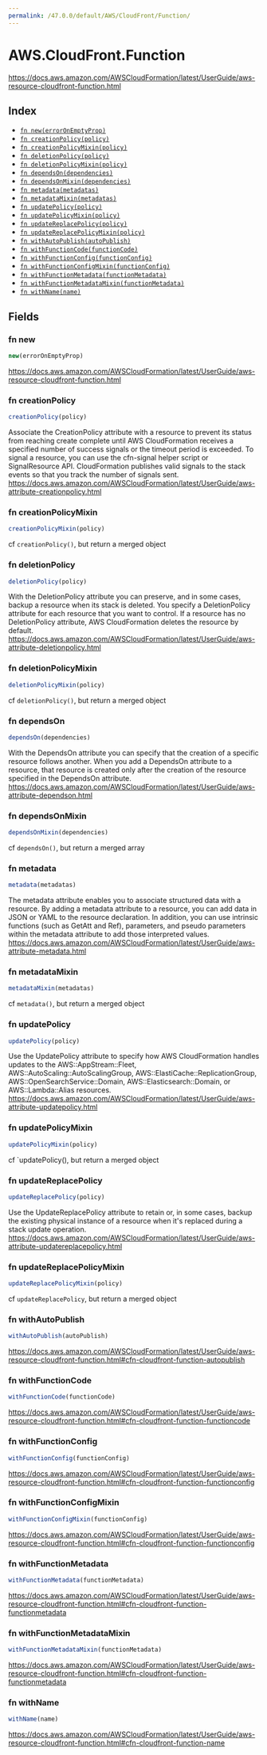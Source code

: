```yaml
---
permalink: /47.0.0/default/AWS/CloudFront/Function/
---
```


# AWS.CloudFront.Function

https://docs.aws.amazon.com/AWSCloudFormation/latest/UserGuide/aws-resource-cloudfront-function.html

## Index

* [`fn new(errorOnEmptyProp)`](#fn-new)
* [`fn creationPolicy(policy)`](#fn-creationpolicy)
* [`fn creationPolicyMixin(policy)`](#fn-creationpolicymixin)
* [`fn deletionPolicy(policy)`](#fn-deletionpolicy)
* [`fn deletionPolicyMixin(policy)`](#fn-deletionpolicymixin)
* [`fn dependsOn(dependencies)`](#fn-dependson)
* [`fn dependsOnMixin(dependencies)`](#fn-dependsonmixin)
* [`fn metadata(metadatas)`](#fn-metadata)
* [`fn metadataMixin(metadatas)`](#fn-metadatamixin)
* [`fn updatePolicy(policy)`](#fn-updatepolicy)
* [`fn updatePolicyMixin(policy)`](#fn-updatepolicymixin)
* [`fn updateReplacePolicy(policy)`](#fn-updatereplacepolicy)
* [`fn updateReplacePolicyMixin(policy)`](#fn-updatereplacepolicymixin)
* [`fn withAutoPublish(autoPublish)`](#fn-withautopublish)
* [`fn withFunctionCode(functionCode)`](#fn-withfunctioncode)
* [`fn withFunctionConfig(functionConfig)`](#fn-withfunctionconfig)
* [`fn withFunctionConfigMixin(functionConfig)`](#fn-withfunctionconfigmixin)
* [`fn withFunctionMetadata(functionMetadata)`](#fn-withfunctionmetadata)
* [`fn withFunctionMetadataMixin(functionMetadata)`](#fn-withfunctionmetadatamixin)
* [`fn withName(name)`](#fn-withname)

## Fields

### fn new

```ts
new(errorOnEmptyProp)
```

https://docs.aws.amazon.com/AWSCloudFormation/latest/UserGuide/aws-resource-cloudfront-function.html

### fn creationPolicy

```ts
creationPolicy(policy)
```

Associate the CreationPolicy attribute with a resource to prevent its status from reaching create complete until AWS CloudFormation receives a specified number of success signals or the timeout period is exceeded. To signal a resource, you can use the cfn-signal helper script or SignalResource API. CloudFormation publishes valid signals to the stack events so that you track the number of signals sent. 
https://docs.aws.amazon.com/AWSCloudFormation/latest/UserGuide/aws-attribute-creationpolicy.html

### fn creationPolicyMixin

```ts
creationPolicyMixin(policy)
```

cf `creationPolicy()`, but return a merged object

### fn deletionPolicy

```ts
deletionPolicy(policy)
```

With the DeletionPolicy attribute you can preserve, and in some cases, backup a resource when its stack is deleted. You specify a DeletionPolicy attribute for each resource that you want to control. If a resource has no DeletionPolicy attribute, AWS CloudFormation deletes the resource by default. 
https://docs.aws.amazon.com/AWSCloudFormation/latest/UserGuide/aws-attribute-deletionpolicy.html

### fn deletionPolicyMixin

```ts
deletionPolicyMixin(policy)
```

cf `deletionPolicy()`, but return a merged object

### fn dependsOn

```ts
dependsOn(dependencies)
```

With the DependsOn attribute you can specify that the creation of a specific resource follows another. When you add a DependsOn attribute to a resource, that resource is created only after the creation of the resource specified in the DependsOn attribute. 
https://docs.aws.amazon.com/AWSCloudFormation/latest/UserGuide/aws-attribute-dependson.html

### fn dependsOnMixin

```ts
dependsOnMixin(dependencies)
```

cf `dependsOn()`, but return a merged array

### fn metadata

```ts
metadata(metadatas)
```

The metadata attribute enables you to associate structured data with a resource. By adding a metadata attribute to a resource, you can add data in JSON or YAML to the resource declaration. In addition, you can use intrinsic functions (such as GetAtt and Ref), parameters, and pseudo parameters within the metadata attribute to add those interpreted values. 
https://docs.aws.amazon.com/AWSCloudFormation/latest/UserGuide/aws-attribute-metadata.html

### fn metadataMixin

```ts
metadataMixin(metadatas)
```

cf `metadata()`, but return a merged object

### fn updatePolicy

```ts
updatePolicy(policy)
```

Use the UpdatePolicy attribute to specify how AWS CloudFormation handles updates to the AWS::AppStream::Fleet, AWS::AutoScaling::AutoScalingGroup, AWS::ElastiCache::ReplicationGroup, AWS::OpenSearchService::Domain, AWS::Elasticsearch::Domain, or AWS::Lambda::Alias resources. 
https://docs.aws.amazon.com/AWSCloudFormation/latest/UserGuide/aws-attribute-updatepolicy.html

### fn updatePolicyMixin

```ts
updatePolicyMixin(policy)
```

cf `updatePolicy(), but return a merged object

### fn updateReplacePolicy

```ts
updateReplacePolicy(policy)
```

Use the UpdateReplacePolicy attribute to retain or, in some cases, backup the existing physical instance of a resource when it's replaced during a stack update operation. 
https://docs.aws.amazon.com/AWSCloudFormation/latest/UserGuide/aws-attribute-updatereplacepolicy.html

### fn updateReplacePolicyMixin

```ts
updateReplacePolicyMixin(policy)
```

cf `updateReplacePolicy`, but return a merged object

### fn withAutoPublish

```ts
withAutoPublish(autoPublish)
```

https://docs.aws.amazon.com/AWSCloudFormation/latest/UserGuide/aws-resource-cloudfront-function.html#cfn-cloudfront-function-autopublish

### fn withFunctionCode

```ts
withFunctionCode(functionCode)
```

https://docs.aws.amazon.com/AWSCloudFormation/latest/UserGuide/aws-resource-cloudfront-function.html#cfn-cloudfront-function-functioncode

### fn withFunctionConfig

```ts
withFunctionConfig(functionConfig)
```

https://docs.aws.amazon.com/AWSCloudFormation/latest/UserGuide/aws-resource-cloudfront-function.html#cfn-cloudfront-function-functionconfig

### fn withFunctionConfigMixin

```ts
withFunctionConfigMixin(functionConfig)
```

https://docs.aws.amazon.com/AWSCloudFormation/latest/UserGuide/aws-resource-cloudfront-function.html#cfn-cloudfront-function-functionconfig

### fn withFunctionMetadata

```ts
withFunctionMetadata(functionMetadata)
```

https://docs.aws.amazon.com/AWSCloudFormation/latest/UserGuide/aws-resource-cloudfront-function.html#cfn-cloudfront-function-functionmetadata

### fn withFunctionMetadataMixin

```ts
withFunctionMetadataMixin(functionMetadata)
```

https://docs.aws.amazon.com/AWSCloudFormation/latest/UserGuide/aws-resource-cloudfront-function.html#cfn-cloudfront-function-functionmetadata

### fn withName

```ts
withName(name)
```

https://docs.aws.amazon.com/AWSCloudFormation/latest/UserGuide/aws-resource-cloudfront-function.html#cfn-cloudfront-function-name